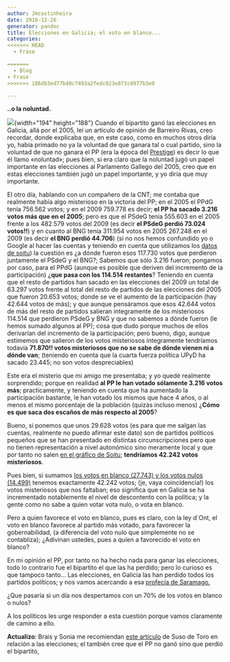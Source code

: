 ```yaml
---
author: Jmcastinheira
date: 2016-12-26
generator: pandoc
title: Elecciones en Galicia; el voto en blanco...
categories:
<<<<<<< HEAD
  - Frase

=======
  - Blog
- Frase
>>>>>>> 186db3ed77b40c7493a2fedc023e873cd977b3e0

---
```




**..o la noluntad.**

![](http://benjumea.files.wordpress.com/2008/05/urna3.jpg){width="194"
height="188"} Cuando el bipartito ganó las elecciones en Galicia, allá
por el 2005, leí un artículo de opinión de Barreiro Rivas, creo
recordar, donde explicaba que, en este caso, como en muchos otros diría
yo, había primado no ya la voluntad de que ganara tal o cual partido,
sino la voluntad de que no ganara el PP (era la época del
[Prestige](http://gl.wikipedia.org/wiki/Prestige)) es decir lo que él
llamo «noluntad»; pues bien, si era claro que la noluntad jugó un papel
importante en las elecciones al Parlamento Gallego del 2005, creo que en
estas elecciones también jugó un papel importante, y yo diría que muy
importante.

El otro día, hablando con un compañero de la CNT; me contaba que
realmente había algo misterioso en la victoria del PP; en el 2005 el
PPdG tenía 756.562 votos; y en el 2009 759.778 es decir; **el PP ha
sacado 3.216 votos más que en el 2005**; pero es que el PSdeG tenia
555.603 en el 2005 frente a los 482.579 votos del 2009 (es decir **el
PSdeG perdió 73.024 votos!!**) y en cuanto al BNG tenía 311.954 votos en
2005 267.248 en el 2009 (es decir **el BNG perdió 44.706**) (si no nos
hemos confundido yo o Google al hacer las cuentas y teniendo en cuenta
que utilizamos los [datos de
soitu](http://entelequia.bligoo.com/content/view/456499/Frase_celebre_elecciones_y_otras_historias.html))
la cuestión es ¿a dónde fueron esos 117.730 votos que perdieron
juntamente el PSdeG y el BNG?; Sabemos que sólo 3.216 fueron; pongamos
por caso, para el PPdG (aunque es posible que deriven del incremento de
la participación) ¿**que pasa con los 114.514 restantes**? Teniendo en
cuenta que el resto de partidos han sacado en las elecciones del 2009 un
total de 63.297 votos frente al total del resto de partidos de las
elecciones del 2005 que fueron 20.653 votos; donde se ve el aumento de
la participación (hay 42.644 votos de más); y que aunque pensáramos que
esos 42.644 votos de más del resto de partidos salieran integramente de
los misteriosos 114.514 que perdieron PSdeG y BNG y que no sabemos a
dónde fueron (le hemos sumado algunos al PP); cosa que dudo porque
muchos de ellos derivarían del incremento de la participación; pero
bueno, digo, aunque estimemos que salieron de los votos misteriosos
integramente tendríamos todavía **71.870!! votos misteriosos que no se
sabe de dónde vienen ni a dónde van**; (teniendo en cuenta que la cuarta
fuerza política UPyD ha sacado 23.445; no son votos despreciables)

Este era el misterio que mi amigo me presentaba; y yo quedé realmente
sorprendido; porque en realidad **al PP le han votado sólamente 3.216
votos más**; practicamente, y teniendo en cuenta que ha aumentado la
participación bastante, le han votado los mismos que hace 4 años, o al
menos el mismo porcentaje de la población (quizás incluso menos) ¿**Cómo
es que saca dos escaños de más respecto al 2005**?

Bueno, si ponemos que unos 29.628 votos (es para que me salgan las
cuentas, realmente no puedo afirmar este dato) son de partidos políticos
pequeños que se han presentado en distintas circunscripciones pero que
no tienen representación a nivel autonómico sino meramente local y que
por tanto no salen [en el gráfico de
Soitu](http://entelequia.bligoo.com/content/view/456499/Frase_celebre_elecciones_y_otras_historias.html);
**tendríamos 42.242 votos misteriosos**.

Pues bien, si sumamos [los votos en blanco (27.743) y los votos nulos
(14.499)](http://www.espaexterior.com/?&numero=609&accion=noticia&seccion=Emigracion&noticia=146161)
tenemos exactamente 42.242 votos; (je, vaya coincidencia!) los votos
misteriosos que nos faltaban; eso significa que en Galicia se ha
incrementado notablemente el nivel de descontento con la política; y la
gente como no sabe a quien votar vota nulo, o vota en blanco.

Pero a quien favorece el voto en blanco, pues es claro, con la ley
d´Ont, el voto en blanco favorece al partido más votado, para favorecer
la gobernabilidad, (a diferencia del voto nulo que simplemente no se
contabliza); ¿Adivinan ustedes, pues a quíen a favorecido el voto en
blanco?

En mi opinión el PP, por tanto no ha hecho nada para ganar las
elecciones, todo lo contrario fue el bipartito el que las ha perdido;
pero lo curioso es que tampoco tanto... Las elecciones, en Galicia las
han perdido todos los partidos políticos; y nos vamos acercando a esa
[profecía de
Saramago.](http://www.reforma-politica.com.ar/rp/noticias.php?page=noticia-578)

¿Que pasaría si un día nos despertamos con un 70% de los votos en blanco
o nulos?

A los políticos les urge responder a esta cuestión porque vamos
claramente de camino a ello.

**Actualizo**: Brais y Sonia me recomiendan [este
artículo](http://www.elpais.com/articulo/espana/Victoria/inmerecida/derrota/merecida/elpepuesp/20090302elpepinac_22/Tes)
de Suso de Toro en relación a las elecciones; el también cree que el PP
no ganó sino que perdió el bipartito,
